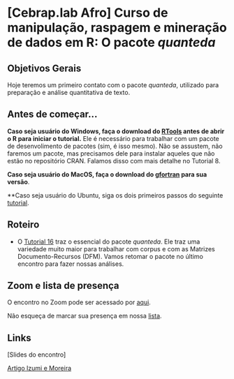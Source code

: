 # [Cebrap.lab Afro] Curso de manipulação, raspagem e mineração de dados em R: O pacote *quanteda*

## Objetivos Gerais

Hoje teremos um primeiro contato com o pacote *quanteda*, utilizado para preparação e análise quantitativa de texto.

## Antes de começar...

**Caso seja usuário do Windows, faça o download do [RTools](https://cran.r-project.org/bin/windows/Rtools/) antes de abrir o R para iniciar o tutorial.** Ele é necessário para trabalhar com um pacote de desenvolimento de pacotes (sim, é isso mesmo). Não se assustem, não faremos um pacote, mas precisamos dele para instalar aqueles que não estão no repositório CRAN. Falamos disso com mais detalhe no Tutorial 8.

**Caso seja usuário do MacOS, faça o download do [gfortran](https://github.com/fxcoudert/gfortran-for-macOS/releases) para sua versão**.

**Caso seja usuário do Ubuntu, siga os dois primeiros passos do seguinte [tutorial](https://www.digitalocean.com/community/tutorials/how-to-install-r-packages-using-devtools-on-ubuntu-16-04).

## Roteiro

- O [Tutorial 16](https://github.com/thiagomeireles/cebrap_afro_2021/blob/main/tutoriais/Tutorial_16.md) traz o essencial do pacote *quanteda*. Ele traz uma variedade muito maior para trabalhar com corpus e com as Matrizes Documento-Recursos (DFM). Vamos retomar o pacote no último encontro para fazer nossas análises.

## Zoom e lista de presença

O encontro no Zoom pode ser acessado por [aqui](https://zoom.us/j/97949391445?pwd=Zlk2dnUrRWdJYlRlUVVlUmJYRjZBZz09).

Não esqueça de marcar sua presença em nossa [lista](https://docs.google.com/spreadsheets/d/1OOF-Jj2FfHHw-q3nYk-7sY9OBt9PvvNO92NSvUDVarM/edit#gid=0).

## Links

[Slides do encontro]

[Artigo Izumi e Moreira](https://www.anpocs.com/index.php/bib-pt/bib-86/11215-o-texto-como-dado-desafios-e-oportunidades-para-as-ciencias-sociais/file)
